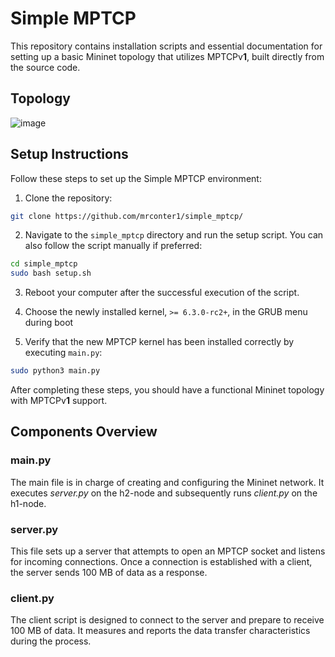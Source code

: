 # Simple MPTCP

This repository contains installation scripts and essential documentation for setting up a basic Mininet topology that utilizes MPTCPv**1**, built directly from the source code.

## Topology

![image](https://user-images.githubusercontent.com/32551374/227388394-631b94c1-bd23-4881-8d55-775c8ba6cbee.png)

## Setup Instructions

Follow these steps to set up the Simple MPTCP environment:

1. Clone the repository:
```bash
git clone https://github.com/mrconter1/simple_mptcp/
```

2. Navigate to the `simple_mptcp` directory and run the setup script. You can also follow the script manually if preferred:
```bash
cd simple_mptcp
sudo bash setup.sh
```

3. Reboot your computer after the successful execution of the script.

4. Choose the newly installed kernel, `>= 6.3.0-rc2+`, in the GRUB menu during boot

5. Verify that the new MPTCP kernel has been installed correctly by executing `main.py`:
```bash
sudo python3 main.py
```

After completing these steps, you should have a functional Mininet topology with MPTCPv**1** support.

## Components Overview

### main.py

The main file is in charge of creating and configuring the Mininet network. It executes _server.py_ on the h2-node and subsequently runs _client.py_ on the h1-node.

### server.py

This file sets up a server that attempts to open an MPTCP socket and listens for incoming connections. Once a connection is established with a client, the server sends 100 MB of data as a response.

### client.py

The client script is designed to connect to the server and prepare to receive 100 MB of data. It measures and reports the data transfer characteristics during the process.
